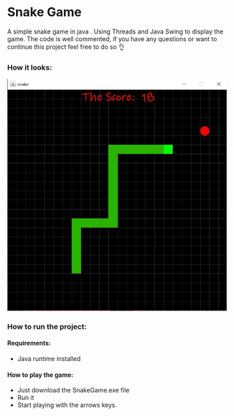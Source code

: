 # Snake Game

A simple snake game in java .
Using Threads and Java Swing to display the game.
The code is well commented, if you have any questions or want to continue this project feel free to do so 👌

### How it looks:

![alt tag](https://github.com/MohammedMagdy404/Snake/blob/main/Screenshot%202022-12-24%20131317.jpg)

### How to run the project:

#### Requirements:

- Java runtime installed

#### How to play the game:

- Just download the SnakeGame.exe file
- Run it
- Start playing with the arrows keys.
